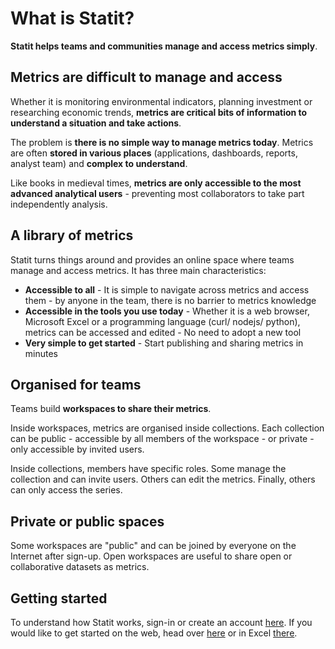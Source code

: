 # What is Statit?

**Statit helps teams and communities manage and access metrics simply**.


## **Metrics are difficult to manage and access**

Whether it is monitoring environmental indicators, planning investment or researching economic trends, **metrics are critical bits of information to understand a situation and take actions**.

The problem is **there is no simple way to manage metrics today**. Metrics are often **stored in various places** (applications, dashboards, reports, analyst team) and **complex to understand**.

Like books in medieval times, **metrics are only accessible to the most advanced analytical users** - preventing most collaborators to take part independently analysis.


## **A library of metrics**

Statit turns things around and provides an online space where teams manage and access metrics. It has three main characteristics:

- **Accessible to all** - It is simple to navigate across metrics and access them - by anyone in the team, there is no barrier to metrics knowledge
- **Accessible in the tools you use today** - Whether it is a web browser, Microsoft Excel or a programming language (curl/ nodejs/ python), metrics can be accessed and edited - No need to adopt a new tool
- **Very simple to get started** - Start publishing and sharing metrics in minutes


## **Organised for teams**

Teams build **workspaces to share their metrics**.

Inside workspaces, metrics are organised inside collections. Each collection can be public - accessible by all members of the workspace - or private - only accessible by invited users.

Inside collections, members have specific roles. Some manage the collection and can invite users. Others can edit the metrics. Finally, others can only access the series.


## **Private or public spaces**

Some workspaces are "public" and can be joined by everyone on the Internet after sign-up. Open workspaces are useful to share open or collaborative datasets as metrics.


## **Getting started**

To understand how Statit works, sign-in or create an account [here](https://gostatit.com/sign). If you would like to get started on the web, head over [here](gs/web.md) or in Excel [there](gs/excel.md).
